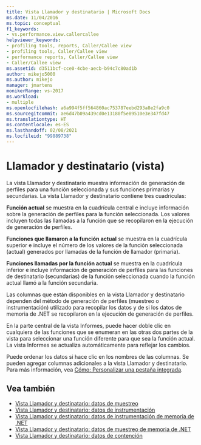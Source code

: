 ```yaml
---
title: Vista Llamador y destinatario | Microsoft Docs
ms.date: 11/04/2016
ms.topic: conceptual
f1_keywords:
- vs.performance.view.callercallee
helpviewer_keywords:
- profiling tools, reports, Caller/Callee view
- profiling tools, Caller/Callee view
- performance reports, Caller/Callee view
- Caller/Callee view
ms.assetid: d3511bcf-cce0-4cbe-aecb-b94c7c80ad1b
author: mikejo5000
ms.author: mikejo
manager: jmartens
monikerRange: vs-2017
ms.workload:
- multiple
ms.openlocfilehash: a6a994f5ff564860ac753787eebd293a8e2fa9c0
ms.sourcegitcommit: ae6d47b09a439cd0e13180f5e89510e3e347fd47
ms.translationtype: HT
ms.contentlocale: es-ES
ms.lasthandoff: 02/08/2021
ms.locfileid: "99889738"
---
```

# <a name="callercallee-view"></a>Llamador y destinatario (vista)
La vista Llamador y destinatario muestra información de generación de perfiles para una función seleccionada y sus funciones primarias y secundarias. La vista Llamador y destinatario contiene tres cuadrículas:

 **Función actual** se muestra en la cuadrícula central e incluye información sobre la generación de perfiles para la función seleccionada. Los valores incluyen todas las llamadas a la función que se recopilaron en la ejecución de generación de perfiles.

 **Funciones que llamaron a la función actual** se muestra en la cuadrícula superior e incluye el número de los valores de la función seleccionada (actual) generados por llamadas de la función de llamador (primaria).

 **Funciones llamadas por la función actual** se muestra en la cuadrícula inferior e incluye información de generación de perfiles para las funciones de destinatario (secundarias) de la función seleccionada cuando la función actual llamó a la función secundaria.

 Las columnas que están disponibles en la vista Llamador y destinatario dependen del método de generación de perfiles (muestreo o instrumentación) utilizado para recopilar los datos y de si los datos de memoria de .NET se recopilaron en la ejecución de generación de perfiles.

 En la parte central de la vista Informes, puede hacer doble clic en cualquiera de las funciones que se enumeran en las otras dos partes de la vista para seleccionar una función diferente para que sea la función actual. La vista Informes se actualiza automáticamente para reflejar los cambios.

 Puede ordenar los datos si hace clic en los nombres de las columnas. Se pueden agregar columnas adicionales a la vista Llamador y destinatario. Para más información, vea [Cómo: Personalizar una pestaña integrada](../profiling/how-to-customize-report-view-columns.md).

## <a name="see-also"></a>Vea también
- [Vista Llamador y destinatario: datos de muestreo](../profiling/caller-callee-view-sampling-data.md)
- [Vista Llamador y destinatario: datos de instrumentación](../profiling/caller-callee-view-instrumentation-data.md)
- [Vista Llamador y destinatario: datos de instrumentación de memoria de .NET](../profiling/caller-callee-view-net-memory-instrumentation-data.md)
- [Vista Llamador y destinatario: datos de muestreo de memoria de .NET](../profiling/caller-callee-view-dotnet-memory-sampling-data.md)
- [Vista Llamador y destinatario: datos de contención](../profiling/caller-callee-view-contention-data.md)
